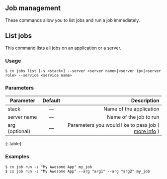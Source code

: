 ## Job management

These commands allow you to list jobs and run a job immediately.

## List jobs

This command lists all jobs on an application or a server.


### Usage

```
$ cx jobs list [-s <stack>] --server <server name>|<server ip>|<server role> --service <service name>
```


### Parameters

|		Parameter 		   |	Default		|   Description    |
|--|:--:| -:|
|stack 					   |		—		|Name of the application | 
|server name 	 		   | 	—		    | Name of the job to run|
|arg (optional)	 		   |	—			| Parameters you would like to pass job ( [more info]() ) |
{:.table}


### Examples

```
$ cx job run -s "My Awesome App" my_job
$ cx job run -s "My Awesome App" --arg "arg1" --arg "arg2" my_job
```

